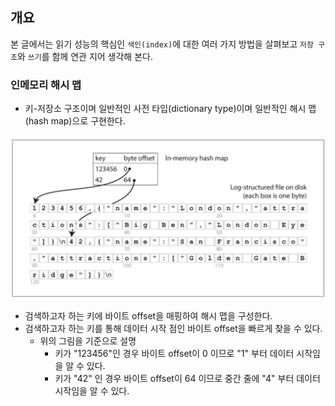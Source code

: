 ## 개요

본 글에서는 읽기 성능의 핵심인 `색인(index)`에 대한 여러 가지 방법을 살펴보고 `저장 구조`와 `쓰기`를 함께 연관 지어 생각해 본다.

### 인메모리 해시 맵

- 키-저장소 구조이며 일반적인 사전 타입(dictionary type)이며 일반적인 해시 맵(hash map)으로 구현한다.

![인메모리 해시 맵](./img/인메모리-해시-맵.png)

- 검색하고자 하는 키에 바이트 offset을 매핑하여 해시 맵을 구성한다.
- 검색하고자 하는 키를 통해 데이터 시작 점인 바이트 offset을 빠르게 찾을 수 있다.
  - 위의 그림을 기준으로 설명
    - 키가 "123456"인 경우 바이트 offset이 0 이므로 "1" 부터 데이터 시작임을 알 수 있다.
    - 키가 "42" 인 경우 바이트 offset이 64 이므로 중간 줄에 "4" 부터 데이터 시작임을 알 수 있다.